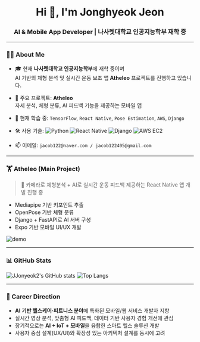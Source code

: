 <h1 align="center">Hi 👋, I'm Jonghyeok Jeon</h1>
<h3 align="center">AI & Mobile App Developer | 나사렛대학교 인공지능학부 재학 중</h3>

---

### 👨‍🎓 About Me

- 🎓 현재 **나사렛대학교 인공지능학부**에 재학 중이며  
  AI 기반의 체형 분석 및 실시간 운동 보조 앱 **Atheleo** 프로젝트를 진행하고 있습니다.

- 🔭 주요 프로젝트: **Atheleo**  
  자세 분석, 체형 분류, AI 피드백 기능을 제공하는 모바일 앱

- 🌱 현재 학습 중: `TensorFlow`, `React Native`, `Pose Estimation`, `AWS`, `Django`

- 🛠️ 사용 기술:
  ![Python](https://img.shields.io/badge/Python-3776AB?style=flat&logo=python&logoColor=white)
  ![React Native](https://img.shields.io/badge/React_Native-61DAFB?style=flat&logo=react&logoColor=black)
  ![Django](https://img.shields.io/badge/Django-092E20?style=flat&logo=django&logoColor=white)
  ![AWS EC2](https://img.shields.io/badge/AWS_EC2-FF9900?style=flat&logo=amazon-aws&logoColor=white)

- 📫 이메일: `jacob122@naver.com / jacob122405@gmail.com`

---

### 🏋️ Atheleo (Main Project)

> 📱 카메라로 체형분석 + AI로 실시간 운동 피드백 제공하는 React Native 앱 개발 진행 중

- Mediapipe 기반 키포인트 추출
- OpenPose 기반 체형 분류
- Django + FastAPI로 AI 서버 구성
- Expo 기반 모바일 UI/UX 개발

![demo](https://github.com/JJonyeok2/Atheleo/blob/main/demo.gif)

---

### 📊 GitHub Stats

![JJonyeok2's GitHub stats](https://github-readme-stats.vercel.app/api?username=JJonyeok2&show_icons=true&theme=radical)
![Top Langs](https://github-readme-stats.vercel.app/api/top-langs/?username=JJonyeok2&layout=compact&theme=radical)

---
### 🎯 Career Direction
- **AI 기반 헬스케어·피트니스 분야**에 특화된 모바일/웹 서비스 개발자 지향
- 실시간 영상 분석, 맞춤형 AI 피드백, 데이터 기반 사용자 경험 개선에 관심
- 장기적으로는 **AI + IoT + 모바일**을 융합한 스마트 헬스 솔루션 개발
- 사용자 중심 설계(UX/UI)와 확장성 있는 아키텍처 설계를 동시에 고려
